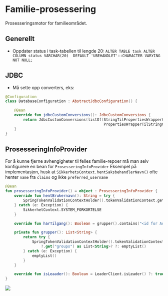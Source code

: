 # Familie-prosessering

Prosesseringsmotor for familieområdet.

## Generellt
* Oppdater status i task-tabellen til lengde 20: `ALTER TABLE task ALTER COLUMN status VARCHAR(20)  DEFAULT 'UBEHANDLET'::CHARACTER VARYING NOT NULL;`


## JDBC
* Må sette opp converters, eks:
```kotlin
@Configuration
class DatabaseConfiguration : AbstractJdbcConfiguration() {

    @Bean
    override fun jdbcCustomConversions(): JdbcCustomConversions {
        return JdbcCustomConversions(listOf(StringTilPropertiesWrapperConverter(),
                                            PropertiesWrapperTilStringConverter()))
    }
}
```

## ProsesseringInfoProvider
For å kunne fjerne avhengigheter til felles familie-repoer må man selv konfigurere en bean for `ProsesseringInfoProvider`
Eksempel på implementasjon, husk at `SikkerhetsContext.hentSaksbehandlerNavn()` ofte henter `name` fra `claims` og ikke `preferred_username`
```kotlin
@Bean
fun prosesseringInfoProvider() = object : ProsesseringInfoProvider {
    override fun hentBrukernavn(): String = try {
        SpringTokenValidationContextHolder().tokenValidationContext.getClaims("azuread").getStringClaim("preferred_username")
    } catch (e: Exception) {
        SikkerhetContext.SYSTEM_FORKORTELSE
    }

    override fun harTilgang(): Boolean = grupper().contains("<id for AdGruppe som skal ha tilgang>")

    private fun grupper(): List<String> {
        return try {
            SpringTokenValidationContextHolder().tokenValidationContext.getClaims("azuread")
                ?.get("groups") as List<String>? ?: emptyList()
        } catch (e: Exception) {
            emptyList()
        }
    }

    override fun isLeaader(): Boolean = LeaderClient.isLeader() ?: true
}
```


![](https://github.com/navikt/familie-prosessering-backend/workflows/Build-Deploy/badge.svg)
